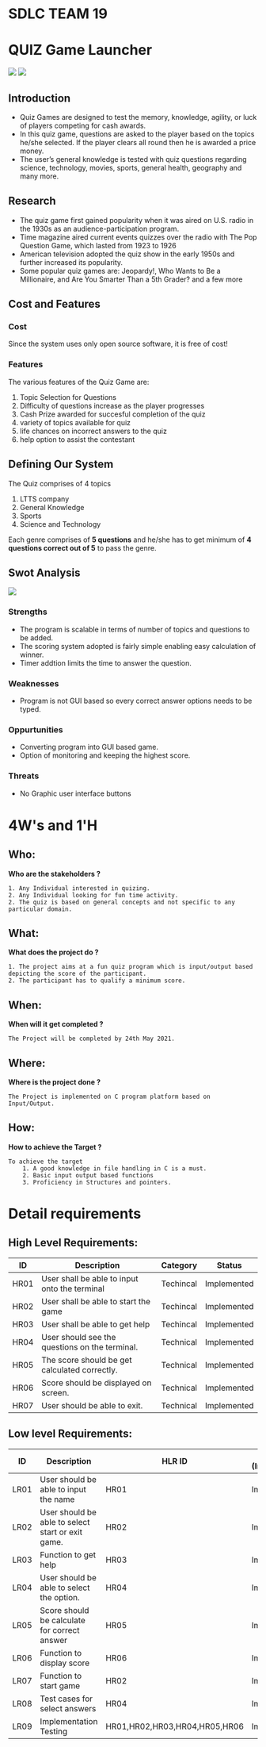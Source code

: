 # SDLC TEAM 19
# QUIZ Game Launcher

![](https://github.com/GENESIS2021Q1/sdlc-team-19/blob/main/images/intro2.png)
![](https://github.com/GENESIS2021Q1/sdlc-team-19/blob/main/images/intro1.png)

## Introduction
- Quiz Games are designed to test the memory, knowledge, agility, or luck of players competing for cash awards. 
- In this quiz game, questions are asked to the player based on the topics he/she selected. If the player clears all round then he is awarded a price money.
- The user’s general knowledge is tested with quiz questions regarding science, technology, movies, sports, general health, geography and many more.

## Research
- The quiz game first gained popularity when it was aired on U.S. radio in the 1930s as an audience-participation program.
- Time magazine aired current events quizzes over the radio with The Pop Question Game, which lasted from 1923 to 1926
- American television adopted the quiz show in the early 1950s and further increased its popularity.
- Some popular quiz games are: Jeopardy!, Who Wants to Be a Millionaire, and Are You Smarter Than a 5th Grader? and a few more

## Cost and Features
### Cost
Since the system uses only open source software, it is free of cost!
### Features
The various features of the Quiz Game are:

1. Topic Selection for Questions
2. Difficulty of questions increase as the player progresses
3. Cash Prize awarded for succesful completion of the quiz
4. variety of topics available for quiz
5. life chances on incorrect answers to the quiz
6. help option to assist the contestant


    
## Defining Our System
The Quiz comprises of 4 topics
1. LTTS company
2. General Knowledge
3. Sports
4. Science and Technology

Each genre comprises of **5 questions** and he/she has to get minimum of **4 questions correct out of 5** to pass the genre.  
## Swot Analysis
![](https://github.com/GENESIS2021Q1/sdlc-team-19/blob/main/images/swot11.png)


### Strengths
* The program is scalable in terms of number of topics and questions to be added.
* The scoring system adopted is fairly simple enabling easy calculation of winner.
*  Timer addtion limits the time to answer the question.
### Weaknesses
* Program is not GUI based so every correct answer options needs to be typed.
### Oppurtunities
* Converting program into GUI based game.
* Option of monitoring and keeping the highest score.
### Threats
* No Graphic user interface buttons

# 4W&#39;s and 1&#39;H

## Who:
**Who are the stakeholders ?**

    1. Any Individual interested in quizing.
    2. Any Individual looking for fun time activity.
    2. The quiz is based on general concepts and not specific to any particular domain. 

## What:
**What does the project do ?**

    1. The project aims at a fun quiz program which is input/output based depicting the score of the participant.
    2. The participant has to qualify a minimum score.

## When:
**When will it get completed ?**

    The Project will be completed by 24th May 2021.

## Where:
**Where is the project done ?**

    The Project is implemented on C program platform based on Input/Output.

## How:
**How to achieve the Target ?**

    To achieve the target
        1. A good knowledge in file handling in C is a must.
        2. Basic input output based functions
        3. Proficiency in Structures and pointers.

# Detail requirements
## High Level Requirements: 
| ID | Description | Category | Status | 
| ----- | ----- | ------- | ---------|
| HR01 | User shall be able to input onto the terminal| Techincal | Implemented | 
| HR02 | User shall be able to start the game | Techincal | Implemented |
| HR03 | User shall be able to get help | Techincal | Implemented |
| HR04 | User should see the questions on the terminal. | Technical | Implemented |
| HR05 | The score should be get calculated correctly. | Technical | Implemented |
| HR06 | Score should be displayed on screen. | Technical | Implemented |
| HR07 | User should be able to exit. | Technical | Implemented |




##  Low level Requirements:
| ID | Description | HLR ID | Status (Implemented/Future) |
| ------ | --------- | ------ | ----- |
| LR01 | User should be able to input the name | HR01 | Implemented |
| LR02 | User should be able to select start or exit game.| HR02 | Implemented |
| LR03 | Function to get help | HR03 | Implemented |
| LR04 | User should be able to select the option. | HR04 | Implemented |
| LR05 | Score should be calculate for correct answer | HR05 | Implemented |
| LR06 | Function to display score | HR06 | Implemented |
| LR07 | Function to start game | HR02 | Implemented |
| LR08 | Test cases for select answers   | HR04 | Implemented |
| LR09 | Implementation Testing  | HR01,HR02,HR03,HR04,HR05,HR06 | Implemented |
